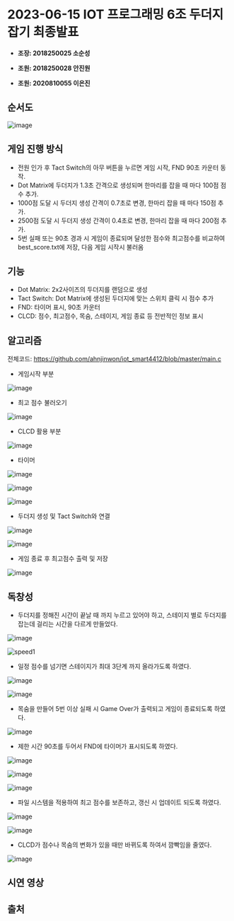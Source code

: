 # 2023-06-15 IOT 프로그래밍 6조 두더지 잡기 최종발표

*   **조장: 2018250025 소순성**


*   **조원: 2018250028 안진원**
*   **조원: 2020810055 이은진**

## 순서도
![image](https://github.com/ahnjinwon/iot_smart4412/assets/99155067/569c8270-aedc-49c0-bd46-4c29bfec9e34)

## 게임 진행 방식

* 전원 인가 후 Tact Switch의 아무 버튼을 누르면 게임 시작, FND 90초 카운터 동작.
* Dot Matrix에 두더지가 1.3초 간격으로 생성되며 한마리를 잡을 때 마다 100점 점수 추가.
* 1000점 도달 시 두더지 생성 간격이 0.7초로 변경, 한마리 잡을 때 마다 150점 추가.
* 2500점 도달 시 두더지 생성 간격이 0.4초로 변경, 한마리 잡을 때 마다 200점 추가.
* 5번 실패 또는 90초 경과 시 게임이 종료되며 달성한 점수와 최고점수를 비교하여 best_score.txt에 저장, 다음 게임 시작시 불러옴

## 기능
* Dot Matrix: 2x2사이즈의 두더지를 랜덤으로 생성
* Tact Switch: Dot Matrix에 생성된 두더지에 맞는 스위치 클릭 시 점수 추가
* FND: 타이머 표시, 90초 카운터
* CLCD: 점수, 최고점수, 목숨, 스테이지, 게임 종료 등 전반적인 정보 표시

## 알고리즘

전체코드: https://github.com/ahnjinwon/iot_smart4412/blob/master/main.c

* 게임시작 부분

![image](https://github.com/ahnjinwon/iot_smart4412/assets/99155067/74659e63-b8cc-49bb-8d0b-aec50c9e401e)

* 최고 점수 불러오기

![image](https://github.com/ahnjinwon/iot_smart4412/assets/99155067/0bf68a33-993e-4ca7-96a4-aa79e87baa6c)

* CLCD 활용 부분

![image](https://github.com/ahnjinwon/iot_smart4412/assets/99155067/0824821b-620e-4a3f-82aa-4539a3b3f6cb)

* 타이머

![image](https://github.com/ahnjinwon/iot_smart4412/assets/99155067/990ab3a7-44c5-4adc-87e9-971ef54c7468)

![image](https://github.com/ahnjinwon/iot_smart4412/assets/99155067/8181ecea-ad55-484d-98ae-4322077ef871)

![image](https://github.com/ahnjinwon/iot_smart4412/assets/99155067/eca67f9e-0143-46cd-8722-706d969a776d)


* 두더지 생성 및 Tact Switch와 연결

![image](https://github.com/ahnjinwon/iot_smart4412/assets/99155067/95ac00dd-3c44-4e98-a825-afdcda0700ec)

![image](https://github.com/ahnjinwon/iot_smart4412/assets/99155067/2d0c9d28-e409-49bd-8164-5093cfdd2bb7)

* 게임 종료 후 최고점수 출력 및 저장

![image](https://github.com/ahnjinwon/iot_smart4412/assets/99155067/46d05e2b-277e-4887-adc6-3c28d2cd23f1)

## 독창성
* 두더지를 정해진 시간이 끝날 때 까지 누르고 있어야 하고, 스테이지 별로 두더지를 잡는데 걸리는 시간을 다르게 만들었다.

![image](https://github.com/ahnjinwon/iot_smart4412/assets/99155067/b3a84cb4-e4d7-4612-b5e3-ef3e03de76e1)

![speed1](https://github.com/ahnjinwon/iot_smart4412/assets/99155067/8ad751ba-a3b1-46b5-8e2e-05819729ff5b)




*  일정 점수를 넘기면 스테이지가 최대 3단계 까지 올라가도록 하였다.

![image](https://github.com/ahnjinwon/iot_smart4412/assets/99155067/a43feb94-05ef-4535-b305-750b49037336)

![image](https://github.com/ahnjinwon/iot_smart4412/assets/99155067/03e14937-2d83-4e87-a3f6-8d089e9307be)



* 목숨을 만들어 5번 이상 실패 시 Game Over가 출력되고 게임이 종료되도록 하였다.

![image](https://github.com/ahnjinwon/iot_smart4412/assets/99155067/3a4acc91-5e09-4d26-8462-0cd23899f8e8)

* 제한 시간 90초를 두어서 FND에 타이머가 표시되도록 하였다.

![image](https://github.com/ahnjinwon/iot_smart4412/assets/99155067/2ea1a0bd-80db-4570-b9ed-7ffe72c2938a)

![image](https://github.com/ahnjinwon/iot_smart4412/assets/99155067/228f13d1-8d6b-45c3-add7-e122736206fc)

![image](https://github.com/ahnjinwon/iot_smart4412/assets/99155067/b9b08a3e-380b-4e2f-aea9-37d593ba6226)

* 파일 시스템을 적용하여 최고 점수를 보존하고, 갱신 시 업데이트 되도록 하였다.

![image](https://github.com/ahnjinwon/iot_smart4412/assets/99155067/557842c3-fd07-4de8-a939-99415c9a09c1)

![image](https://github.com/ahnjinwon/iot_smart4412/assets/99155067/3db800ea-dbc6-4976-87cf-a5a876128a5a)

* CLCD가 점수나 목숨의 변화가 있을 때만 바뀌도록 하여서 깜빡임을 줄였다.

![image](https://github.com/ahnjinwon/iot_smart4412/assets/99155067/4eba9b40-2dfb-4100-a0f5-8f7e30a26bc1)


## 시연 영상


## 출처
